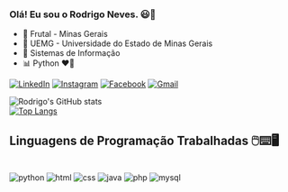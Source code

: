  

### Olá! Eu sou o Rodrigo Neves. 😃🤙

-  📍 Frutal - Minas Gerais
- 🏫 UEMG - Universidade do Estado de Minas Gerais
- 📖 Sistemas de Informação
- 📊 Python ❤️‍🔥


[![LinkedIn](https://img.shields.io/badge/LinkedIn-0077B5?style=for-the-badge&logo=linkedin&logoColor=white)](https://www.linkedin.com/in/rodrigo-neves-trindade-b98126192/)
[![Instagram](https://img.shields.io/badge/Instagram-E4405F?style=for-the-badge&logo=instagram&logoColor=white)](https://www.instagram.com/rnevest13/)
[![Facebook](https://img.shields.io/badge/Facebook-1877F2?style=for-the-badge&logo=facebook&logoColor=white)](https://www.facebook.com/rodrigo.neves.3994/)
[![Gmail](https://img.shields.io/badge/Gmail-D14836?style=for-the-badge&logo=gmail&logoColor=white)](mailto:contatorafaballerini@gmail.com)

![Rodrigo's GitHub stats](https://github-readme-stats.vercel.app/api?username=rodrigonevest&show_icons=true&theme=onedark)</br>
[![Top Langs](https://github-readme-stats.vercel.app/api/top-langs/?username=rodrigonevest&layout=compact&theme=onedark)](https://github.com/rodrigonevest/github-readme-stats)

## Linguagens de Programação Trabalhadas 🖱️⌨️🖥️</br>

<div style="display: inline_block"></br>
   <img align="center" alt="python" src="https://img.shields.io/badge/Python-3776AB?style=for-the-badge&logo=python&logoColor=white">   
   <img align="center" alt="html" src="https://img.shields.io/badge/HTML5-E34F26?style=for-the-badge&logo=html5&logoColor=white">  
  <img align="center" alt="css" src="https://img.shields.io/badge/CSS3-1572B6?style=for-the-badge&logo=css3&logoColor=white">
  <img align="center" alt="java" src="https://img.shields.io/badge/Java-ED8B00?style=for-the-badge&logo=java&logoColor=white">
  <img align="center" alt="php" src="https://img.shields.io/badge/PHP-777BB4?style=for-the-badge&logo=php&logoColor=white">
  <img align="center" alt="mysql" src="https://img.shields.io/badge/MySQL-00000F?style=for-the-badge&logo=mysql&logoColor=white">

   
</div>

